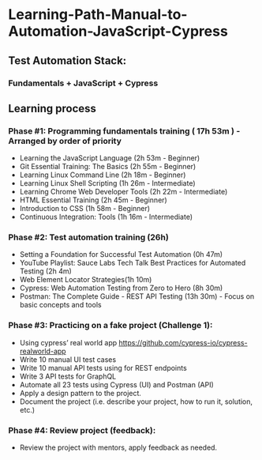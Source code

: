 # Learning-Path-Manual-to-Automation-JavaScript-Cypress

## Test Automation Stack:
### Fundamentals + JavaScript + Cypress

## Learning process

### Phase #1: Programming fundamentals training ( 17h 53m ) - Arranged by order of priority
 - Learning the JavaScript Language (2h 53m - Beginner)
 - Git Essential Training: The Basics (2h 55m - Beginner)
 - Learning Linux Command Line (2h 18m - Beginner)
 - Learning Linux Shell Scripting (1h 26m - Intermediate)
 - Learning Chrome Web Developer Tools (2h 22m - Intermediate)
 - HTML Essential Training (2h 45m - Beginner)
 - Introduction to CSS (1h 58m - Beginner)
 - Continuous Integration: Tools (1h 16m - Intermediate)

### Phase #2: Test automation training (26h)
 - Setting a Foundation for Successful Test Automation (0h 47m)
 - YouTube Playlist: Sauce Labs Tech Talk Best Practices for Automated Testing (2h 4m)
 - Web Element Locator Strategies(1h 10m)
 - Cypress: Web Automation Testing from Zero to Hero (8h 30m)
 - Postman: The Complete Guide - REST API Testing (13h 30m) - Focus on basic concepts and tools

### Phase #3: Practicing on a fake project (Challenge 1):
 - Using cypress’ real world app https://github.com/cypress-io/cypress-realworld-app 
 - Write 10 manual UI test cases 
 - Write 10 manual API tests using for REST endpoints
 - Write 3 API tests for GraphQL
 - Automate all 23 tests using Cypress (UI) and Postman (API)
 - Apply a design pattern to the project. 
 - Document the project (i.e. describe your project, how to run it, solution, etc.)


### Phase #4: Review project (feedback):
 - Review the project with mentors, apply feedback as needed. 
